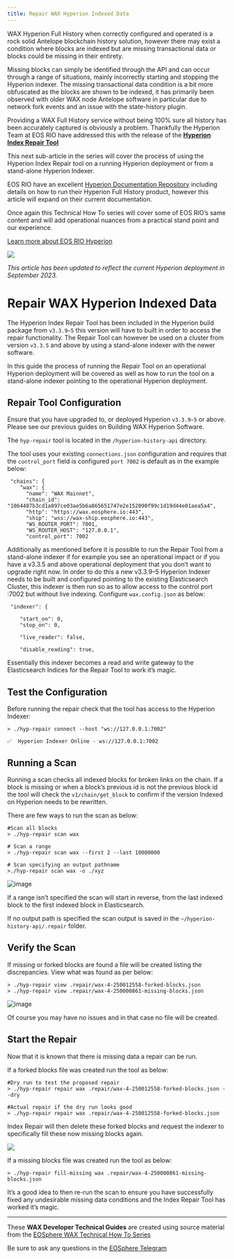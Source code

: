 ```yaml
---
title: Repair WAX Hyperion Indexed Data
---
```


WAX Hyperion Full History when correctly configured and operated is a rock solid Antelope blockchain history solution, however there may exist a condition where blocks are indexed but are missing transactional data or blocks could be missing in their entirety.

Missing blocks can simply be identified through the API and can occur through a range of situations, mainly incorrectly starting and stopping the Hyperion indexer. The missing transactional data condition is a bit more obfuscated as the blocks are shown to be indexed, it has primarily been observed with older WAX node Antelope software in particular due to network fork events and an issue with the state-history plugin.

Providing a WAX Full History service without being 100% sure all history has been accurately captured is obviously a problem. Thankfully the Hyperion Team at EOS RIO have addressed this with the release of the  [**Hyperion Index Repair Tool**](https://hyperion.docs.eosrio.io/providers/repair/)

This next sub-article in the series will cover the process of using the Hyperion Index Repair tool on a running Hyperion deployment or from a stand-alone Hyperion Indexer.

EOS RIO have an excellent  [Hyperion Documentation Repository](https://hyperion.docs.eosrio.io/)  including details on how to run their Hyperion Full History product, however this article will expand on their current documentation.

Once again this Technical How To series will cover some of EOS RIO’s same content and will add operational nuances from a practical stand point and our experience.

[Learn more about EOS RIO Hyperion](https://eosrio.io/hyperion/)

![](https://miro.medium.com/v2/resize:fit:598/0*GqDtvMh8QunDs6Mc.png)

_This article has been updated to reflect the current Hyperion deployment in September 2023._

# Repair WAX Hyperion Indexed Data

The Hyperion Index Repair Tool has been included in the Hyperion build package from  `v3.3.9–5`  this version will have to built in order to access the repair functionality. The Repair Tool can however be used on a cluster from version  `v3.3.5`  and above by using a stand-alone indexer with the newer software.

In this guide the process of running the Repair Tool on an operational Hyperion deployment will be covered as well as how to run the tool on a stand-alone indexer pointing to the operational Hyperion deployment.

## Repair Tool Configuration

Ensure that you have upgraded to, or deployed Hyperion  `v3.3.9–5`  or above. Please see our previous guides on Building WAX Hyperion Software.

The  `hyp-repair`  tool is located in the  `/hyperion-history-api`  directory.

The tool uses your existing  `connections.json`  configuration and requires that the  `control_port`  field is configured  `port 7002`  is default as in the example below:

```
 "chains": {  
    "wax": {  
      "name": "WAX Mainnet",  
      "chain_id": "1064487b3cd1a897ce03ae5b6a865651747e2e152090f99c1d19d44e01aea5a4",  
      "http": "https://wax.eosphere.io:443",  
      "ship": "wss://wax-ship.eosphere.io:443",  
      "WS_ROUTER_PORT": 7001,  
      "WS_ROUTER_HOST": "127.0.0.1",  
      "control_port": 7002
```

Additionally as mentioned before it is possible to run the Repair Tool from a stand-alone indexer if for example you see an operational impact or if you have a v3.3.5 and above operational deployment that you don’t want to upgrade right now. In order to do this a new v3.3.9–5 Hyperion Indexer needs to be built and configured pointing to the existing Elasticsearch Cluster, this indexer is then run so as to allow access to the control port :7002 but without live indexing. Configure  `wax.config.json`  as below:

```
 "indexer": {  
  
    "start_on": 0,  
    "stop_on": 0,  
  
    "live_reader": false,  
   
    "disable_reading": true,
```

Essentially this indexer becomes a read and write gateway to the Elasticsearch Indices for the Repair Tool to work it’s magic.

## Test the Configuration

Before running the repair check that the tool has access to the Hyperion Indexer:

```
> ./hyp-repair connect --host "ws://127.0.0.1:7002"  
  
✅  Hyperion Indexer Online - ws://127.0.0.1:7002
```

## Running a Scan

Running a scan checks all indexed blocks for broken links on the chain. If a block is missing or when a block’s previous id is not the previous block id the tool will check the  `v1/chain/get_block`  to confirm if the version Indexed on Hyperion needs to be rewritten.

There are few ways to run the scan as below:

```
#Scan all blocks  
> ./hyp-repair scan wax  

# Scan a range  
> ./hyp-repair scan wax --first 2 --last 10000000  

# Scan specifying an output pathname  
>./hyp-repair scan wax -o ./xyz
```

![image](https://github.com/Rossco99/wax-developer/assets/12730423/e2f88c2f-352f-4397-a3df-5e3c43f76a96)

If a range isn’t specified the scan will start in reverse, from the last indexed block to the first indexed block in Elasticsearch.

If no output path is specified the scan output is saved in the  `~/hyperion-history-api/.repair`  folder.

## Verify the Scan

If missing or forked blocks are found a file will be created listing the discrepancies. View what was found as per below:

```
> ./hyp-repair view .repair/wax-4-250012558-forked-blocks.json  
> ./hyp-repair view .repair/wax-4-250000861-missing-blocks.json
```

![image](https://github.com/Rossco99/wax-developer/assets/12730423/9259c6fe-9c45-47bf-82b0-c96d38907bf0)

Of course you may have no issues and in that case no file will be created.

## Start the Repair

Now that it is known that there is missing data a repair can be run.

If a forked blocks file was created run the tool as below:

```
#Dry run to test the proposed repair  
> ./hyp-repair repair wax .repair/wax-4-250012558-forked-blocks.json --dry  
  
#Actual repair if the dry run looks good  
> ./hyp-repair repair wax .repair/wax-4-250012558-forked-blocks.json
```

Index Repair will then delete these forked blocks and request the indexer to specifically fill these now missing blocks again.

![](https://miro.medium.com/v2/resize:fit:700/1*JwZKKfU66UqSRcnY-NWY4Q.png)

If a missing blocks file was created run the tool as below:

```
> ./hyp-repair fill-missing wax .repair/wax-4-250000861-missing-blocks.json
```
It’s a good idea to then re-run the scan to ensure you have successfully fixed any undesirable missing data conditions and the Index Repair Tool has worked it’s magic.

  ---

These **WAX Developer Technical Guides** are created using source material from the [EOSphere WAX Technical How To Series](https://medium.com/eosphere/wax-technical-how-to/home)

Be sure to ask any questions in the  [EOSphere Telegram](https://t.me/eosphere_io)
